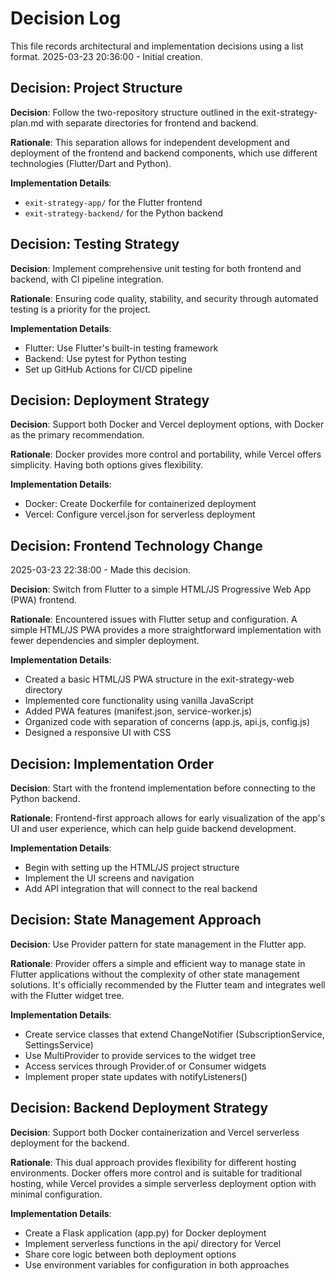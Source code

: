 # Decision Log

This file records architectural and implementation decisions using a list format.
2025-03-23 20:36:00 - Initial creation.

## Decision: Project Structure

**Decision**: Follow the two-repository structure outlined in the exit-strategy-plan.md with separate directories for frontend and backend.

**Rationale**: This separation allows for independent development and deployment of the frontend and backend components, which use different technologies (Flutter/Dart and Python).

**Implementation Details**: 
- `exit-strategy-app/` for the Flutter frontend
- `exit-strategy-backend/` for the Python backend

## Decision: Testing Strategy

**Decision**: Implement comprehensive unit testing for both frontend and backend, with CI pipeline integration.

**Rationale**: Ensuring code quality, stability, and security through automated testing is a priority for the project.

**Implementation Details**:
- Flutter: Use Flutter's built-in testing framework
- Backend: Use pytest for Python testing
- Set up GitHub Actions for CI/CD pipeline

## Decision: Deployment Strategy

**Decision**: Support both Docker and Vercel deployment options, with Docker as the primary recommendation.

**Rationale**: Docker provides more control and portability, while Vercel offers simplicity. Having both options gives flexibility.

**Implementation Details**:
- Docker: Create Dockerfile for containerized deployment
- Vercel: Configure vercel.json for serverless deployment


## Decision: Frontend Technology Change
2025-03-23 22:38:00 - Made this decision.

**Decision**: Switch from Flutter to a simple HTML/JS Progressive Web App (PWA) frontend.

**Rationale**: Encountered issues with Flutter setup and configuration. A simple HTML/JS PWA provides a more straightforward implementation with fewer dependencies and simpler deployment.

**Implementation Details**:
- Created a basic HTML/JS PWA structure in the exit-strategy-web directory
- Implemented core functionality using vanilla JavaScript
- Added PWA features (manifest.json, service-worker.js)
- Organized code with separation of concerns (app.js, api.js, config.js)
- Designed a responsive UI with CSS

## Decision: Implementation Order

**Decision**: Start with the frontend implementation before connecting to the Python backend.

**Rationale**: Frontend-first approach allows for early visualization of the app's UI and user experience, which can help guide backend development.

**Implementation Details**:
- Begin with setting up the HTML/JS project structure
- Implement the UI screens and navigation
- Add API integration that will connect to the real backend

## Decision: State Management Approach

**Decision**: Use Provider pattern for state management in the Flutter app.

**Rationale**: Provider offers a simple and efficient way to manage state in Flutter applications without the complexity of other state management solutions. It's officially recommended by the Flutter team and integrates well with the Flutter widget tree.

**Implementation Details**:
- Create service classes that extend ChangeNotifier (SubscriptionService, SettingsService)
- Use MultiProvider to provide services to the widget tree
- Access services through Provider.of<T> or Consumer widgets
- Implement proper state updates with notifyListeners()

## Decision: Backend Deployment Strategy

**Decision**: Support both Docker containerization and Vercel serverless deployment for the backend.

**Rationale**: This dual approach provides flexibility for different hosting environments. Docker offers more control and is suitable for traditional hosting, while Vercel provides a simple serverless deployment option with minimal configuration.

**Implementation Details**:
- Create a Flask application (app.py) for Docker deployment
- Implement serverless functions in the api/ directory for Vercel
- Share core logic between both deployment options
- Use environment variables for configuration in both approaches
